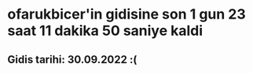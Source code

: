 # ofarukbicer'in gidisine son 1 gun 23 saat 11 dakika 50 saniye kaldi

## Gidis tarihi: 30.09.2022 :(